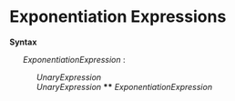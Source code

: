 # Exponentiation Expressions

**Syntax**

<ul>
    <i>ExponentiationExpression</i> :
    <ul>
        <i>UnaryExpression</i><br>
        <i>UnaryExpression</i> <b>**</b> <i>ExponentiationExpression</i>
    </ul>
</ul>